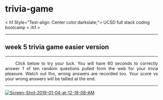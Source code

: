 # trivia-game
< h1 Style="Text-align: Center color:darkslate;"> UCSD full stack coding bootcamp < /h1 >
  <hr>
  <h2>week 5 trivia game easier version</h2>
<hr>
<p style="text-align:justify;">&nbsp;&nbsp;&nbsp;&nbsp;&nbsp;Click below to try your luck. You will have 60 seconds to correctly answer 1 of ten random questions pulled form the web for your trivia pleasure. Watch out tho, wrong answers are recorded too. Your score vs your wrong answers will be tallied at the end. </p>
<hr>
<a href='https://rogueathletic.github.io/trivia-game/' target='_blank'>
  
  
  <img src='https://i.postimg.cc/5tzXGVvZ/Screen-Shot-2019-01-04-at-12-18-08-AM.png' border='0' alt='Screen-Shot-2019-01-04-at-12-18-08-AM'/></a>

